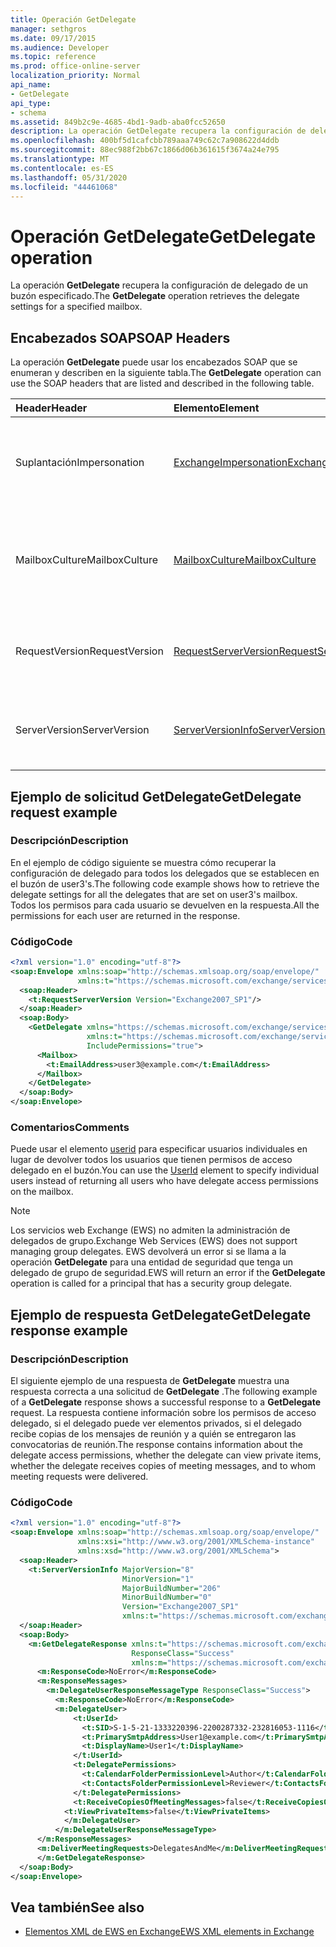 ```yaml
---
title: Operación GetDelegate
manager: sethgros
ms.date: 09/17/2015
ms.audience: Developer
ms.topic: reference
ms.prod: office-online-server
localization_priority: Normal
api_name:
- GetDelegate
api_type:
- schema
ms.assetid: 849b2c9e-4685-4bd1-9adb-aba0fcc52650
description: La operación GetDelegate recupera la configuración de delegado de un buzón especificado.
ms.openlocfilehash: 400bf5d1cafcbb789aaa749c62c7a908622d4ddb
ms.sourcegitcommit: 88ec988f2bb67c1866d06b361615f3674a24e795
ms.translationtype: MT
ms.contentlocale: es-ES
ms.lasthandoff: 05/31/2020
ms.locfileid: "44461068"
---
```

# <a name="getdelegate-operation"></a><span data-ttu-id="c22a9-103">Operación GetDelegate</span><span class="sxs-lookup"><span data-stu-id="c22a9-103">GetDelegate operation</span></span>

<span data-ttu-id="c22a9-104">La operación **GetDelegate** recupera la configuración de delegado de un buzón especificado.</span><span class="sxs-lookup"><span data-stu-id="c22a9-104">The **GetDelegate** operation retrieves the delegate settings for a specified mailbox.</span></span> 
  
## <a name="soap-headers"></a><span data-ttu-id="c22a9-105">Encabezados SOAP</span><span class="sxs-lookup"><span data-stu-id="c22a9-105">SOAP Headers</span></span>

<span data-ttu-id="c22a9-106">La operación **GetDelegate** puede usar los encabezados SOAP que se enumeran y describen en la siguiente tabla.</span><span class="sxs-lookup"><span data-stu-id="c22a9-106">The **GetDelegate** operation can use the SOAP headers that are listed and described in the following table.</span></span> 
  
|<span data-ttu-id="c22a9-107">**Header**</span><span class="sxs-lookup"><span data-stu-id="c22a9-107">**Header**</span></span>|<span data-ttu-id="c22a9-108">**Elemento**</span><span class="sxs-lookup"><span data-stu-id="c22a9-108">**Element**</span></span>|<span data-ttu-id="c22a9-109">**Descripción**</span><span class="sxs-lookup"><span data-stu-id="c22a9-109">**Description**</span></span>|
|:-----|:-----|:-----|
|<span data-ttu-id="c22a9-110">Suplantación</span><span class="sxs-lookup"><span data-stu-id="c22a9-110">Impersonation</span></span>  <br/> |[<span data-ttu-id="c22a9-111">ExchangeImpersonation</span><span class="sxs-lookup"><span data-stu-id="c22a9-111">ExchangeImpersonation</span></span>](exchangeimpersonation.md) <br/> |<span data-ttu-id="c22a9-112">Identifica al usuario que está suplantando la aplicación cliente.</span><span class="sxs-lookup"><span data-stu-id="c22a9-112">Identifies the user whom the client application is impersonating.</span></span>  <br/> |
|<span data-ttu-id="c22a9-113">MailboxCulture</span><span class="sxs-lookup"><span data-stu-id="c22a9-113">MailboxCulture</span></span>  <br/> |[<span data-ttu-id="c22a9-114">MailboxCulture</span><span class="sxs-lookup"><span data-stu-id="c22a9-114">MailboxCulture</span></span>](mailboxculture.md) <br/> |<span data-ttu-id="c22a9-115">Identifica la referencia cultural RFC3066 que se va a usar para obtener acceso al buzón.</span><span class="sxs-lookup"><span data-stu-id="c22a9-115">Identifies the RFC3066 culture to be used to access the mailbox.</span></span>  <br/> |
|<span data-ttu-id="c22a9-116">RequestVersion</span><span class="sxs-lookup"><span data-stu-id="c22a9-116">RequestVersion</span></span>  <br/> |[<span data-ttu-id="c22a9-117">RequestServerVersion</span><span class="sxs-lookup"><span data-stu-id="c22a9-117">RequestServerVersion</span></span>](requestserverversion.md) <br/> |<span data-ttu-id="c22a9-118">Identifica la versión del esquema para la solicitud de operación.</span><span class="sxs-lookup"><span data-stu-id="c22a9-118">Identifies the schema version for the operation request.</span></span>  <br/> |
|<span data-ttu-id="c22a9-119">ServerVersion</span><span class="sxs-lookup"><span data-stu-id="c22a9-119">ServerVersion</span></span>  <br/> |[<span data-ttu-id="c22a9-120">ServerVersionInfo</span><span class="sxs-lookup"><span data-stu-id="c22a9-120">ServerVersionInfo</span></span>](serverversioninfo.md) <br/> |<span data-ttu-id="c22a9-121">Identifica la versión del servidor que respondió a la solicitud.</span><span class="sxs-lookup"><span data-stu-id="c22a9-121">Identifies the version of the server that responded to the request.</span></span>  <br/> |
   
## <a name="getdelegate-request-example"></a><span data-ttu-id="c22a9-122">Ejemplo de solicitud GetDelegate</span><span class="sxs-lookup"><span data-stu-id="c22a9-122">GetDelegate request example</span></span>

### <a name="description"></a><span data-ttu-id="c22a9-123">Descripción</span><span class="sxs-lookup"><span data-stu-id="c22a9-123">Description</span></span>

<span data-ttu-id="c22a9-124">En el ejemplo de código siguiente se muestra cómo recuperar la configuración de delegado para todos los delegados que se establecen en el buzón de user3's.</span><span class="sxs-lookup"><span data-stu-id="c22a9-124">The following code example shows how to retrieve the delegate settings for all the delegates that are set on user3's mailbox.</span></span> <span data-ttu-id="c22a9-125">Todos los permisos para cada usuario se devuelven en la respuesta.</span><span class="sxs-lookup"><span data-stu-id="c22a9-125">All the permissions for each user are returned in the response.</span></span>
  
### <a name="code"></a><span data-ttu-id="c22a9-126">Código</span><span class="sxs-lookup"><span data-stu-id="c22a9-126">Code</span></span>

```XML
<?xml version="1.0" encoding="utf-8"?>
<soap:Envelope xmlns:soap="http://schemas.xmlsoap.org/soap/envelope/"
               xmlns:t="https://schemas.microsoft.com/exchange/services/2006/types">
  <soap:Header>
    <t:RequestServerVersion Version="Exchange2007_SP1"/>
  </soap:Header>
  <soap:Body>
    <GetDelegate xmlns="https://schemas.microsoft.com/exchange/services/2006/messages"
                 xmlns:t="https://schemas.microsoft.com/exchange/services/2006/types"
                 IncludePermissions="true">
      <Mailbox>
        <t:EmailAddress>user3@example.com</t:EmailAddress>
      </Mailbox>
    </GetDelegate>
  </soap:Body>
</soap:Envelope>
```

### <a name="comments"></a><span data-ttu-id="c22a9-127">Comentarios</span><span class="sxs-lookup"><span data-stu-id="c22a9-127">Comments</span></span>

<span data-ttu-id="c22a9-128">Puede usar el elemento [userid](userid.md) para especificar usuarios individuales en lugar de devolver todos los usuarios que tienen permisos de acceso delegado en el buzón.</span><span class="sxs-lookup"><span data-stu-id="c22a9-128">You can use the [UserId](userid.md) element to specify individual users instead of returning all users who have delegate access permissions on the mailbox.</span></span> 
  
> [!NOTE]
> <span data-ttu-id="c22a9-129">Los servicios web Exchange (EWS) no admiten la administración de delegados de grupo.</span><span class="sxs-lookup"><span data-stu-id="c22a9-129">Exchange Web Services (EWS) does not support managing group delegates.</span></span> <span data-ttu-id="c22a9-130">EWS devolverá un error si se llama a la operación **GetDelegate** para una entidad de seguridad que tenga un delegado de grupo de seguridad.</span><span class="sxs-lookup"><span data-stu-id="c22a9-130">EWS will return an error if the **GetDelegate** operation is called for a principal that has a security group delegate.</span></span> 
  
## <a name="getdelegate-response-example"></a><span data-ttu-id="c22a9-131">Ejemplo de respuesta GetDelegate</span><span class="sxs-lookup"><span data-stu-id="c22a9-131">GetDelegate response example</span></span>

### <a name="description"></a><span data-ttu-id="c22a9-132">Descripción</span><span class="sxs-lookup"><span data-stu-id="c22a9-132">Description</span></span>

<span data-ttu-id="c22a9-133">El siguiente ejemplo de una respuesta de **GetDelegate** muestra una respuesta correcta a una solicitud de **GetDelegate** .</span><span class="sxs-lookup"><span data-stu-id="c22a9-133">The following example of a **GetDelegate** response shows a successful response to a **GetDelegate** request.</span></span> <span data-ttu-id="c22a9-134">La respuesta contiene información sobre los permisos de acceso delegado, si el delegado puede ver elementos privados, si el delegado recibe copias de los mensajes de reunión y a quién se entregaron las convocatorias de reunión.</span><span class="sxs-lookup"><span data-stu-id="c22a9-134">The response contains information about the delegate access permissions, whether the delegate can view private items, whether the delegate receives copies of meeting messages, and to whom meeting requests were delivered.</span></span> 
  
### <a name="code"></a><span data-ttu-id="c22a9-135">Código</span><span class="sxs-lookup"><span data-stu-id="c22a9-135">Code</span></span>

```XML
<?xml version="1.0" encoding="utf-8"?>
<soap:Envelope xmlns:soap="http://schemas.xmlsoap.org/soap/envelope/" 
               xmlns:xsi="http://www.w3.org/2001/XMLSchema-instance" 
               xmlns:xsd="http://www.w3.org/2001/XMLSchema">
  <soap:Header>
    <t:ServerVersionInfo MajorVersion="8" 
                         MinorVersion="1" 
                         MajorBuildNumber="206" 
                         MinorBuildNumber="0" 
                         Version="Exchange2007_SP1" 
                         xmlns:t="https://schemas.microsoft.com/exchange/services/2006/types" />
  </soap:Header>
  <soap:Body>
    <m:GetDelegateResponse xmlns:t="https://schemas.microsoft.com/exchange/services/2006/types" 
                           ResponseClass="Success" 
                           xmlns:m="https://schemas.microsoft.com/exchange/services/2006/messages">
      <m:ResponseCode>NoError</m:ResponseCode>
      <m:ResponseMessages>
        <m:DelegateUserResponseMessageType ResponseClass="Success">
          <m:ResponseCode>NoError</m:ResponseCode>
          <m:DelegateUser>
              <t:UserId>
                <t:SID>S-1-5-21-1333220396-2200287332-232816053-1116</t:SID>
                <t:PrimarySmtpAddress>User1@example.com</t:PrimarySmtpAddress>
                <t:DisplayName>User1</t:DisplayName>
              </t:UserId>
              <t:DelegatePermissions>
                <t:CalendarFolderPermissionLevel>Author</t:CalendarFolderPermissionLevel>
                <t:ContactsFolderPermissionLevel>Reviewer</t:ContactsFolderPermissionLevel>
              </t:DelegatePermissions>
              <t:ReceiveCopiesOfMeetingMessages>false</t:ReceiveCopiesOfMeetingMessages>
            <t:ViewPrivateItems>false</t:ViewPrivateItems>
            </m:DelegateUser>
          </m:DelegateUserResponseMessageType>
      </m:ResponseMessages>
      <m:DeliverMeetingRequests>DelegatesAndMe</m:DeliverMeetingRequests>
      </m:GetDelegateResponse>
  </soap:Body>
</soap:Envelope>
```

## <a name="see-also"></a><span data-ttu-id="c22a9-136">Vea también</span><span class="sxs-lookup"><span data-stu-id="c22a9-136">See also</span></span>



- [<span data-ttu-id="c22a9-137">Elementos XML de EWS en Exchange</span><span class="sxs-lookup"><span data-stu-id="c22a9-137">EWS XML elements in Exchange</span></span>](ews-xml-elements-in-exchange.md)

